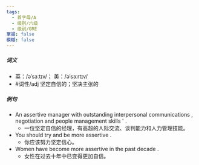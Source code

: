 ```yaml
---
tags:
  - 首字母/A
  - 级别/六级
  - 级别/GRE
掌握: false
模糊: false
---
```

##### 词义
- 英：/əˈsɜːtɪv/； 美：/əˈsɜːrtɪv/
- #词性/adj  坚定自信的；坚决主张的
##### 例句
- An assertive manager with outstanding interpersonal communications , negotiation and people management skills ' .
	- 一位坚定自信的经理，有高超的人际交流、谈判能力和人力管理技能。
- You should try and be more assertive .
	- 你应该努力坚定信心。
- Women have become more assertive in the past decade .
	- 女性在过去十年中已变得更加自信。
